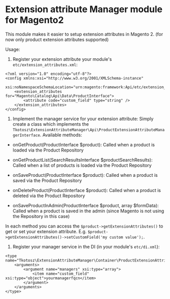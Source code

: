 Extension attribute Manager module for Magento2
=========================

This module makes it easier to setup extension attributes in Magento 2. (for now only product extension attributes supported)

Usage:

1. Register your extension attribute your module's `etc/extension_attributes.xml`:
```
<?xml version="1.0" encoding="utf-8"?>
<config xmlns:xsi="http://www.w3.org/2001/XMLSchema-instance"
        xsi:noNamespaceSchemaLocation="urn:magento:framework:Api/etc/extension_attributes.xsd">
    <extension_attributes for="Magento\Catalog\Api\Data\ProductInterface">
        <attribute code="custom_field" type="string" />
    </extension_attributes>
</config>
```

1. Implement the manager service for your extension attribute:
Simply create a class which implements the `Tkotosz\ExtensionAttributeManager\Api\ProductExtensionAttributeManagerInterface`.
Available methods:
- onGetProduct(ProductInterface $product): Called when a product is loaded via the Product Repository

- onGetProductList(SearchResultsInterface $productSearchResults): Called when a list of products is loaded via the Product Repository

- onSaveProduct(ProductInterface $product): Called when a product is saved via the Product Repository

- onDeleteProduct(ProductInterface $product): Called when a product is deleted via the Product Repository

- onSaveProductInAdmin(ProductInterface $product, array $formData): Called when a product is saved in the admin (since Magento is not using the Repository in this case)

In each method you can access the `$product->getExtensionAttributes()` to get or set your extension attribute. E.g. `$product->getExtensionAttributes()->setCustomField('my custom value');`.

1. Register your manager service in the DI (in your module's `etc/di.xml`):
```
<type name="Tkotosz\ExtensionAttributeManager\Container\ProductExtensionAttributeManagerContainer">
    <arguments>
        <argument name="managers" xsi:type="array">
            <item name="custom_field" xsi:type="object">yourmanagerfqcn</item>
        </argument>
    </arguments>
</type>
```